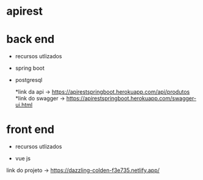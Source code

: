# apirest

# back end
 * recursos utlizados
 
 * spring boot
 * postgresql
 
    *link da api -> https://apirestspringboot.herokuapp.com/api/produtos
    *link do swagger -> https://apirestspringboot.herokuapp.com/swagger-ui.html
 
 
 # front end
  * recursos utlizados
  
   * vue js
   
   link do projeto -> https://dazzling-colden-f3e735.netlify.app/
 
